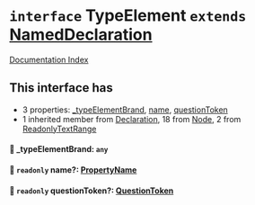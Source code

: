 # `interface` TypeElement `extends` [NamedDeclaration](../interface.NamedDeclaration/README.md)

[Documentation Index](../README.md)

## This interface has

- 3 properties:
[\_typeElementBrand](#-_typeelementbrand-any),
[name](#-readonly-name-propertyname),
[questionToken](#-readonly-questiontoken-questiontoken)
- 1 inherited member from [Declaration](../interface.Declaration/README.md), 18 from [Node](../interface.Node/README.md), 2 from [ReadonlyTextRange](../interface.ReadonlyTextRange/README.md)


#### 📄 \_typeElementBrand: `any`



#### 📄 `readonly` name?: [PropertyName](../type.PropertyName/README.md)



#### 📄 `readonly` questionToken?: [QuestionToken](../type.QuestionToken/README.md)



